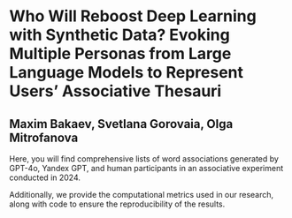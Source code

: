  # Who Will Reboost Deep Learning with Synthetic Data? Evoking Multiple Personas from Large Language Models to Represent Users’ Associative Thesauri

 ## Maxim Bakaev, Svetlana Gorovaia, Olga Mitrofanova

Here, you will find comprehensive lists of word associations generated by GPT-4o, Yandex GPT, and human participants in an associative experiment conducted in 2024.  

Additionally, we provide the computational metrics used in our research, along with code to ensure the reproducibility of the results.
